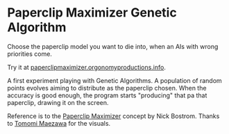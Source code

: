 # Paperclip Maximizer Genetic Algorithm

Choose the paperclip model you want to die into, when an AIs with wrong priorities come.

Try it at [paperclipmaximizer.orgonomyproductions.info](http://paperclipmaximizer.orgonomyproductions.info). 

A first experiment playing with Genetic Algorithms. A population of random points evolves aiming to distribute as the paperclip chosen. When the accuracy is good enough, the program starts "producing" that pa that paperclip, drawing it on the screen.

Reference is to the [Paperclip Maximizer](https://wiki.lesswrong.com/wiki/Paperclip_maximizer) concept by Nick Bostrom. Thanks to [Tomomi Maezawa](https://tomomimaezawa.com/) for the visuals.
